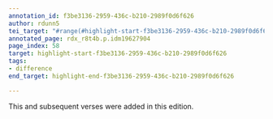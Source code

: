 ```yaml
---
annotation_id: f3be3136-2959-436c-b210-2989f0d6f626
author: rdunn5
tei_target: "#range(#highlight-start-f3be3136-2959-436c-b210-2989f0d6f626, #highlight-end-f3be3136-2959-436c-b210-2989f0d6f626)"
annotated_page: rdx_r8t4b.p.idm19627904
page_index: 58
target: highlight-start-f3be3136-2959-436c-b210-2989f0d6f626
tags:
- difference
end_target: highlight-end-f3be3136-2959-436c-b210-2989f0d6f626

---
```

This and subsequent verses were added in this edition.